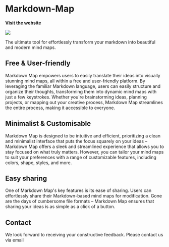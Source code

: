 # Markdown-Map

**[Visit the website ](https://markdown-map.com/)**

![](https://markdown-map.com/src/assets/images/markdown-map-convert-markdown-to-mindmap.png)

The ultimate tool for effortlessly transform your markdown into beautiful and modern mind maps.

## Free & User-friendly

Markdown Map empowers users to easily translate their ideas into visually stunning mind maps, all within a free and user-friendly platform. By leveraging the familiar Markdown language, users can easily structure and organize their thoughts, transforming them into dynamic mind maps with just a few keystrokes. Whether you're brainstorming ideas, planning projects, or mapping out your creative process, Markdown Map streamlines the entire process, making it accessible to everyone.

## Minimalist & Customisable

Markdown Map is designed to be intuitive and efficient, prioritizing a clean and minimalist interface that puts the focus squarely on your ideas – Markdown Map offers a sleek and streamlined experience that allows you to stay focused on what truly matters. However, you can tailor your mind maps to suit your preferences with a range of customizable features, including colors, shape, styles, and more.

## Easy sharing

One of Markdown Map's key features is its ease of sharing. Users can effortlessly share their Markdown-based mind maps for modification. Gone are the days of cumbersome file formats – Markdown Map ensures that sharing your ideas is as simple as a click of a button.


## Contact

We look forward to receiving your constructive feedback. Please contact us via email
